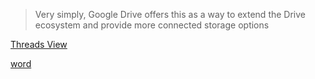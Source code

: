 > Very simply, Google Drive offers this as a way to extend the Drive ecosystem and provide more connected storage options

[Threads View](Threads%20View.png)

[word](Threads%20View.png)
